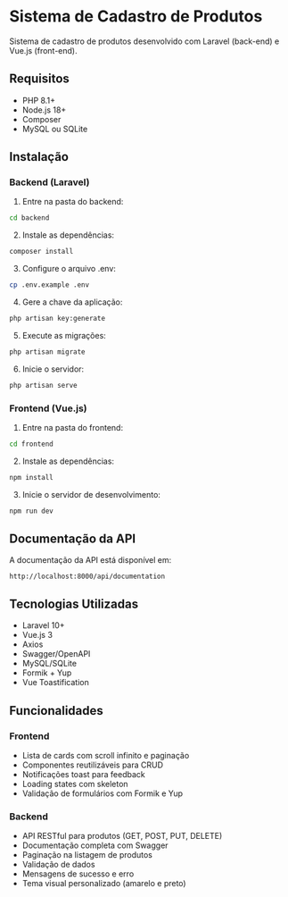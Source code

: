 # Sistema de Cadastro de Produtos

Sistema de cadastro de produtos desenvolvido com Laravel (back-end) e Vue.js (front-end).

## Requisitos

- PHP 8.1+
- Node.js 18+
- Composer
- MySQL ou SQLite

## Instalação

### Backend (Laravel)

1. Entre na pasta do backend:
```bash
cd backend
```

2. Instale as dependências:
```bash
composer install
```

3. Configure o arquivo .env:
```bash
cp .env.example .env
```

4. Gere a chave da aplicação:
```bash
php artisan key:generate
```

5. Execute as migrações:
```bash
php artisan migrate
```

6. Inicie o servidor:
```bash
php artisan serve
```

### Frontend (Vue.js)

1. Entre na pasta do frontend:
```bash
cd frontend
```

2. Instale as dependências:
```bash
npm install
```

3. Inicie o servidor de desenvolvimento:
```bash
npm run dev
```

## Documentação da API

A documentação da API está disponível em:
```
http://localhost:8000/api/documentation
```

## Tecnologias Utilizadas

- Laravel 10+
- Vue.js 3
- Axios
- Swagger/OpenAPI
- MySQL/SQLite
- Formik + Yup
- Vue Toastification

## Funcionalidades

### Frontend
- Lista de cards com scroll infinito e paginação
- Componentes reutilizáveis para CRUD
- Notificações toast para feedback
- Loading states com skeleton
- Validação de formulários com Formik e Yup

### Backend
- API RESTful para produtos (GET, POST, PUT, DELETE)
- Documentação completa com Swagger
- Paginação na listagem de produtos
- Validação de dados
- Mensagens de sucesso e erro
- Tema visual personalizado (amarelo e preto) 